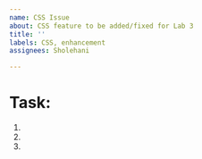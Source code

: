 ```yaml
---
name: CSS Issue
about: CSS feature to be added/fixed for Lab 3
title: ''
labels: CSS, enhancement
assignees: Sholehani

---
```


# Task:

1. 
2. 
3.
